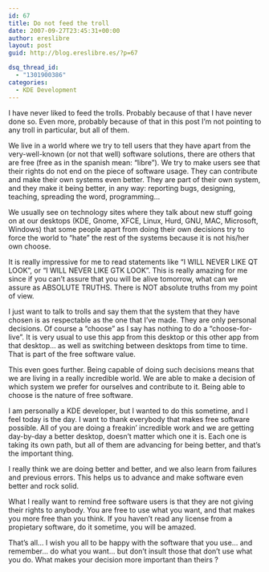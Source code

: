 ```yaml
---
id: 67
title: Do not feed the troll
date: 2007-09-27T23:45:31+00:00
author: ereslibre
layout: post
guid: http://blog.ereslibre.es/?p=67

dsq_thread_id:
  - "1301900386"
categories:
  - KDE Development
---
```

I have never liked to feed the trolls. Probably because of that I have never done so. Even more, probably because of that in this post I&#8217;m not pointing to any troll in particular, but all of them.

We live in a world where we try to tell users that they have apart from the very-well-known (or not that well) software solutions, there are others that are free (free as in the spanish mean: &#8220;libre&#8221;). We try to make users see that their rights do not end on the piece of software usage. They can contribute and make their own systems even better. They are part of their own system, and they make it being better, in any way: reporting bugs, designing, teaching, spreading the word, programming&#8230;

We usually see on technology sites where they talk about new stuff going on at our desktops (KDE, Gnome, XFCE, Linux, Hurd, GNU, MAC, Microsoft, Windows) that some people apart from doing their own decisions try to force the world to &#8220;hate&#8221; the rest of the systems because it is not his/her own choose.

It is really impressive for me to read statements like &#8220;I WILL NEVER LIKE QT LOOK&#8221;, or &#8220;I WILL NEVER LIKE GTK LOOK&#8221;. This is really amazing for me since if you can&#8217;t assure that you will be alive tomorrow, what can we assure as ABSOLUTE TRUTHS. There is NOT absolute truths from my point of view.

I just want to talk to trolls and say them that the system that they have chosen is as respectable as the one that I&#8217;ve made. They are only personal decisions. Of course a &#8220;choose&#8221; as I say has nothing to do a &#8220;choose-for-live&#8221;. It is very usual to use this app from this desktop or this other app from that desktop&#8230; as well as switching between desktops from time to time. That is part of the free software value.

This even goes further. Being capable of doing such decisions means that we are living in a really incredible world. We are able to make a decision of which system we prefer for ourselves and contribute to it. Being able to choose is the nature of free software.

I am personally a KDE developer, but I wanted to do this sometime, and I feel today is the day. I want to thank everybody that makes free software possible. All of you are doing a freakin&#8217; incredible work and we are getting day-by-day a better desktop, doesn&#8217;t matter which one it is. Each one is taking its own path, but all of them are advancing for being better, and that&#8217;s the important thing.

I really think we are doing better and better, and we also learn from failures and previous errors. This helps us to advance and make software even better and rock solid.

What I really want to remind free software users is that they are not giving their rights to anybody. You are free to use what you want, and that makes you more free than you think. If you haven&#8217;t read any license from a propietary software, do it sometime, you will be amazed.

That&#8217;s all&#8230; I wish you all to be happy with the software that you use&#8230; and remember&#8230; do what you want&#8230; but don&#8217;t insult those that don&#8217;t use what you do. What makes your decision more important than theirs ?